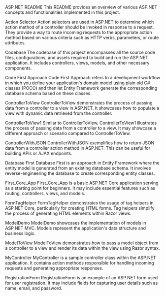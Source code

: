 ASP.NET README
This README provides an overview of various ASP.NET concepts and functionalities implemented in this project.
    
Action Selector
Action selectors are used in ASP.NET to determine which action method of a controller should be invoked in response to a request. They provide a way to route incoming requests to the appropriate action method based on various criteria such as HTTP verbs, parameters, or route attributes.

Codebase
The codebase of this project encompasses all the source code files, configurations, and assets required to build and run the ASP.NET application. It includes controllers, views, models, and other necessary components.

Code First Approach
Code First Approach refers to a development workflow in which you define your application's domain model using plain old C# classes (POCO) and then let Entity Framework generate the corresponding database schema based on these classes.

ControllerToView
ControllerToView demonstrates the process of passing data from a controller to a view in ASP.NET. It showcases how to populate a view with dynamic data retrieved from the controller.

ControllerToView1
Similar to ControllerToView, ControllerToView1 illustrates the process of passing data from a controller to a view. It may showcase a different approach or scenario compared to ControllerToView.

ControllerWithJSON
ControllerWithJSON exemplifies how to return JSON data from a controller action method in ASP.NET. This can be useful for building APIs or AJAX endpoints.

Database First
Database First is an approach in Entity Framework where the entity model is generated from an existing database schema. It involves reverse-engineering the database to create corresponding entity classes.

First_Core_App
First_Core_App is a basic ASP.NET Core application serving as a starting point for beginners. It may include essential features such as routing, controllers, views, and models.

FormTagHelper
FormTagHelper demonstrates the usage of tag helpers in ASP.NET Core, particularly for creating HTML forms. Tag helpers simplify the process of generating HTML elements within Razor views.

ModelDemo
ModelDemo showcases the implementation of models in ASP.NET MVC. Models represent the application's data structure and business logic.

ModelToView
ModelToView demonstrates how to pass a model object from a controller to a view and render its data within the view using Razor syntax.

MyController
MyController is a sample controller class within the ASP.NET application. It contains action methods responsible for handling incoming requests and generating appropriate responses.

RegistrationForm
RegistrationForm is an example of an ASP.NET form used for user registration. It may include fields for capturing user details such as name, email, and password.
